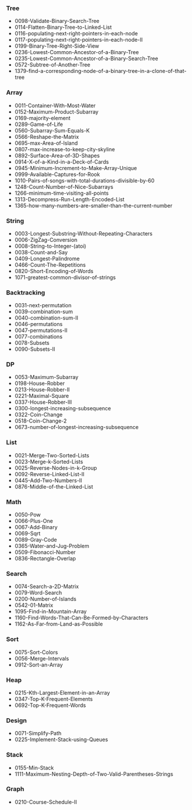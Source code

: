 
### Tree
  - 0098-Validate-Binary-Search-Tree
  - 0114-Flatten-Binary-Tree-to-Linked-List
  - 0116-populating-next-right-pointers-in-each-node
  - 0117-populating-next-right-pointers-in-each-node-II
  - 0199-Binary-Tree-Right-Side-View
  - 0236-Lowest-Common-Ancestor-of-a-Binary-Tree
  - 0235-Lowest-Common-Ancestor-of-a-Binary-Search-Tree
  - 0572-Subtree-of-Another-Tree
  - 1379-find-a-corresponding-node-of-a-binary-tree-in-a-clone-of-that-tree

### Array
  - 0011-Container-With-Most-Water
  - 0152-Maximum-Product-Subarray
  - 0169-majority-element
  - 0289-Game-of-Life
  - 0560-Subarray-Sum-Equals-K
  - 0566-Reshape-the-Matrix
  - 0695-max-Area-of-Island
  - 0807-max-increase-to-keep-city-skyline
  - 0892-Surface-Area-of-3D-Shapes
  - 0914-X-of-a-Kind-in-a-Deck-of-Cards
  - 0945-Minimum-Increment-to-Make-Array-Unique
  - 0999-Available-Captures-for-Rook
  - 1010-Pairs-of-songs-with-total-durations-divisible-by-60
  - 1248-Count-Number-of-Nice-Subarrays
  - 1266-minimum-time-visiting-all-points
  - 1313-Decompress-Run-Length-Encoded-List
  - 1365-how-many-numbers-are-smaller-than-the-current-number

### String
  - 0003-Longest-Substring-Without-Repeating-Characters
  - 0006-ZigZag-Conversion
  - 0008-String-to-Integer-(atoi)
  - 0038-Count-and-Say
  - 0409-Longest-Palindrome
  - 0466-Count-The-Repetitions
  - 0820-Short-Encoding-of-Words
  - 1071-greatest-common-divisor-of-strings
  
### Backtracking
  - 0031-next-permutation
  - 0039-combination-sum
  - 0040-combination-sum-II
  - 0046-permutations
  - 0047-permutations-II
  - 0077-combinations
  - 0078-Subsets
  - 0090-Subsets-II

### DP
  - 0053-Maximum-Subarray
  - 0198-House-Robber
  - 0213-House-Robber-II
  - 0221-Maximal-Square
  - 0337-House-Robber-III
  - 0300-longest-increasing-subsequence
  - 0322-Coin-Change
  - 0518-Coin-Change-2
  - 0673-number-of-longest-increasing-subsequence

### List
  - 0021-Merge-Two-Sorted-Lists
  - 0023-Merge-k-Sorted-Lists
  - 0025-Reverse-Nodes-in-k-Group
  - 0092-Reverse-Linked-List-II
  - 0445-Add-Two-Numbers-II
  - 0876-Middle-of-the-Linked-List
  
### Math
  - 0050-Pow
  - 0066-Plus-One
  - 0067-Add-Binary
  - 0069-Sqrt
  - 0089-Gray-Code
  - 0365-Water-and-Jug-Problem
  - 0509-Fibonacci-Number
  - 0836-Rectangle-Overlap

### Search
  - 0074-Search-a-2D-Matrix
  - 0079-Word-Search
  - 0200-Number-of-Islands
  - 0542-01-Matrix
  - 1095-Find-in-Mountain-Array
  - 1160-Find-Words-That-Can-Be-Formed-by-Characters
  - 1162-As-Far-from-Land-as-Possible 
  
### Sort
  - 0075-Sort-Colors
  - 0056-Merge-Intervals
  - 0912-Sort-an-Array

### Heap
  - 0215-Kth-Largest-Element-in-an-Array
  - 0347-Top-K-Frequent-Elements
  - 0692-Top-K-Frequent-Words

### Design
  - 0071-Simplify-Path
  - 0225-Implement-Stack-using-Queues

### Stack
  - 0155-Min-Stack
  - 1111-Maximum-Nesting-Depth-of-Two-Valid-Parentheses-Strings

### Graph
  - 0210-Course-Schedule-II